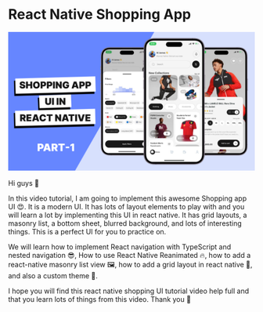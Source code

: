 # React Native Shopping App

![React Native Shopping App UI Thumbnail](assets/thumbnail.png)


Hi guys 👋

In this video tutorial, I am going to implement this awesome Shopping app UI 😍. It is a modern UI. It has lots of layout elements to play with and you will learn a lot by implementing this UI in react native. It has grid layouts, a masonry list, a bottom sheet, blurred background, and lots of interesting things. This is a perfect UI for you to practice on.

We will learn how to implement React navigation with TypeScript and nested navigation 😎, How to use React Native Reanimated 🔥, how to add a react-native masonry list view 🖼️, how to add a grid layout in react native 🚀, and also a custom theme 🎨.

I hope you will find this react native shopping UI tutorial video help full and that you learn lots of things from this video.
Thank you 👐

